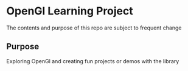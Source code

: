 # OpenGl Learning Project
The contents and purpose of this repo are subject to frequent change
## Purpose
Exploring OpenGl and creating fun projects or demos with the library
